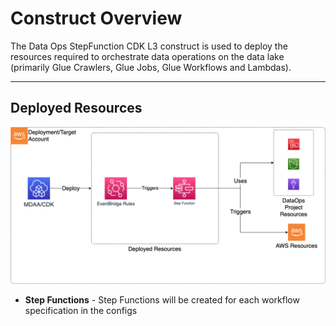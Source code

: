 # Construct Overview

The Data Ops StepFunction CDK L3 construct is used to deploy the resources required to orchestrate data operations on the data lake (primarily Glue Crawlers, Glue Jobs, Glue Workflows and Lambdas).

***

## Deployed Resources

![dataops-stepfunction](docs/dataops-stepfunction.png)

* **Step Functions** - Step Functions will be created for each workflow specification in the configs

